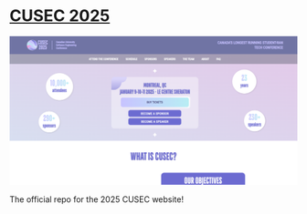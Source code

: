 # [CUSEC 2025](https://2025.cusec.net/)

![CUSEC 2025](/public/images/cusec2025.png)

The official repo for the 2025 CUSEC website!

